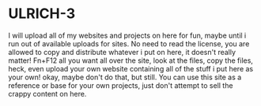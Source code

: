 # ULRICH-3
I will upload all of my websites and projects on here for fun, maybe until i run out of available uploads for sites.
No need to read the license, you are allowed to copy and distribute whatever i put on here, it doesn't really matter! Fn+F12 all you want all over the site, look at the files, copy the files, heck, even upload your own website containing all of the stuff i put here as your own! okay, maybe don't do that, but still. You can use this site as a reference or base for your own projects, just don't attempt to sell the crappy content on here.
